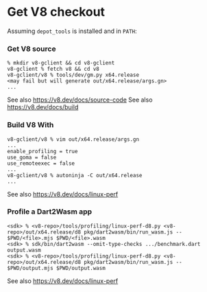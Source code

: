 # Get V8 checkout

Assuming `depot_tools` is installed and in `PATH`:

### Get V8 source

```
% mkdir v8-gclient && cd v8-gclient
v8-gclient % fetch v8 && cd v8
v8-gclient/v8 % tools/dev/gm.py x64.release
<may fail but will generate out/x64.release/args.gn>
...
```

See also https://v8.dev/docs/source-code
See also https://v8.dev/docs/build

### Build V8 With

```
v8-gclient/v8 % vim out/x64.release/args.gn
...
enable_profiling = true
use_goma = false
use_remoteexec = false
...
v8-gclient/v8 % autoninja -C out/x64.release
...
```

See also https://v8.dev/docs/linux-perf

### Profile a Dart2Wasm app

```
<sdk> % <v8-repo>/tools/profiling/linux-perf-d8.py <v8-repo>/out/x64.release/d8 pkg/dart2wasm/bin/run_wasm.js -- $PWD/<file>.mjs $PWD/<file>.wasm
<sdk> % sdk/bin/dart2wasm --omit-type-checks .../benchmark.dart output.wasm
<sdk> % <v8-repo>/tools/profiling/linux-perf-d8.py <v8-repo>/out/x64.release/d8 pkg/dart2wasm/bin/run_wasm.js -- $PWD/output.mjs $PWD/output.wasm

```

See also https://v8.dev/docs/linux-perf
